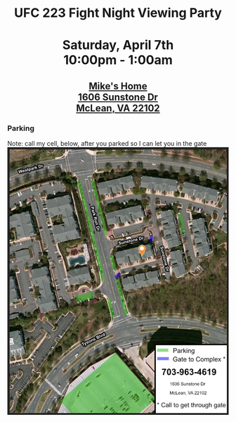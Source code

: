 # <center>UFC 223 Fight Night Viewing Party</center>
# <center>Saturday, April 7th<br/>10:00pm - 1:00am</center>
## [<center>Mike's Home<br/>1606 Sunstone Dr<br/>McLean, VA 22102</center>](https://goo.gl/maps/orUtEgC5Qmv)
### Parking
Note: call my cell, below, after you parked so I can let you in the gate
![alt text](./parking.jpg)
